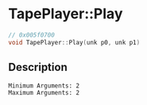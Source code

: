 # TapePlayer::Play
```c
// 0x005f0700
void TapePlayer::Play(unk p0, unk p1)
```
## Description
```
Minimum Arguments: 2
Maximum Arguments: 2
```
